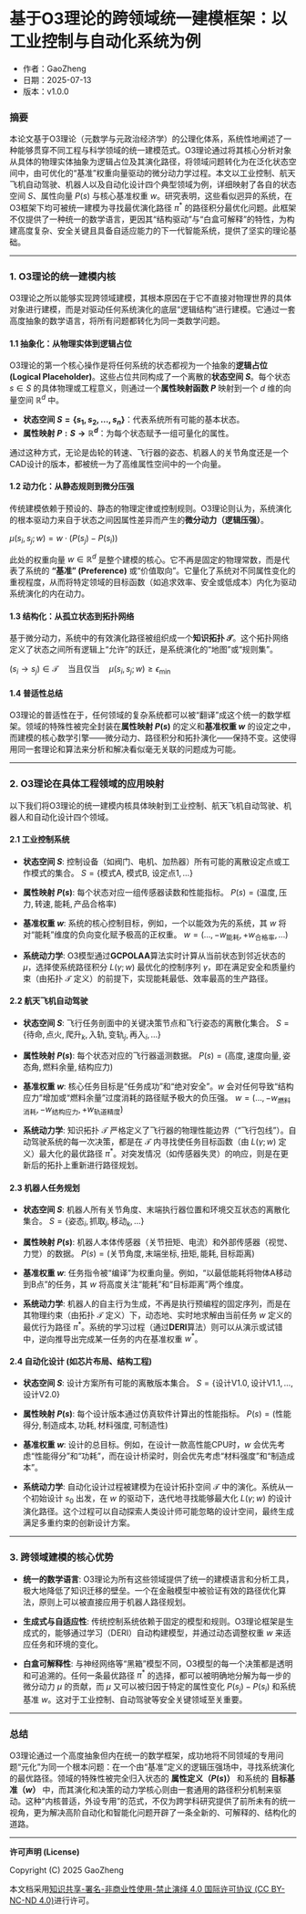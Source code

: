 # **基于O3理论的跨领域统一建模框架：以工业控制与自动化系统为例**

- 作者：GaoZheng
- 日期：2025-07-13
- 版本：v1.0.0

### 摘要

本论文基于O3理论（元数学与元政治经济学）的公理化体系，系统性地阐述了一种能够贯穿不同工程与科学领域的统一建模范式。O3理论通过将其核心分析对象从具体的物理实体抽象为逻辑占位及其演化路径，将领域问题转化为在泛化状态空间中，由可优化的“基准”权重向量驱动的微分动力学过程。本文以工业控制、航天飞机自动驾驶、机器人以及自动化设计四个典型领域为例，详细映射了各自的状态空间 $S$、属性向量 $P(s)$ 与核心基准权重 $w$。研究表明，这些看似迥异的系统，在O3框架下均可被统一建模为寻找最优演化路径 $\pi^*$ 的路径积分最优化问题。此框架不仅提供了一种统一的数学语言，更因其“结构驱动”与“白盒可解释”的特性，为构建高度复杂、安全关键且具备自适应能力的下一代智能系统，提供了坚实的理论基础。

---

### 1. O3理论的统一建模内核

O3理论之所以能够实现跨领域建模，其根本原因在于它不直接对物理世界的具体对象进行建模，而是对驱动任何系统演化的底层“逻辑结构”进行建模。它通过一套高度抽象的数学语言，将所有问题都转化为同一类数学问题。

#### 1.1 抽象化：从物理实体到逻辑占位

O3理论的第一个核心操作是将任何系统的状态都视为一个抽象的**逻辑占位 (Logical Placeholder)**。这些占位共同构成了一个离散的**状态空间 $S$**。每个状态 $s \in S$ 的具体物理或工程意义，则通过一个**属性映射函数 $P$** 映射到一个 $d$ 维的向量空间 $\mathbb{R}^d$ 中。

*   **状态空间 $S = \{s_1, s_2, \dots, s_n\}$**：代表系统所有可能的基本状态。
*   **属性映射 $P : S \to \mathbb{R}^d$**：为每个状态赋予一组可量化的属性。

通过这种方式，无论是齿轮的转速、飞行器的姿态、机器人的关节角度还是一个CAD设计的版本，都被统一为了高维属性空间中的一个向量。

#### 1.2 动力化：从静态规则到微分压强

传统建模依赖于预设的、静态的物理定律或控制规则。O3理论则认为，系统演化的根本驱动力来自于状态之间因属性差异而产生的**微分动力（逻辑压强）**。

$\mu(s_i, s_j; w) = w \cdot (P(s_j) - P(s_i))$

此处的权重向量 $w \in \mathbb{R}^d$ 是整个建模的核心。它不再是固定的物理常数，而是代表了系统的 **“基准” (Preference)** 或“价值取向”。它量化了系统对不同属性变化的重视程度，从而将特定领域的目标函数（如追求效率、安全或低成本）内化为驱动系统演化的内在动力。

#### 1.3 结构化：从孤立状态到拓扑网络

基于微分动力，系统中的有效演化路径被组织成一个**知识拓扑 $\mathcal{T}$**。这个拓扑网络定义了状态之间所有逻辑上“允许”的跃迁，是系统演化的“地图”或“规则集”。

$(s_i \to s_j) \in \mathcal{T} \quad \text{当且仅当} \quad \mu(s_i, s_j; w) \ge \epsilon_{\min}$

#### 1.4 普适性总结

O3理论的普适性在于，任何领域的复杂系统都可以被“翻译”成这个统一的数学框架。领域的特殊性被完全封装在**属性映射 $P(s)$** 的定义和**基准权重 $w$** 的设定之中，而建模的核心数学引擎——微分动力、路径积分和拓扑演化——保持不变。这使得用同一套理论和算法来分析和解决看似毫无关联的问题成为可能。

---

### 2. O3理论在具体工程领域的应用映射

以下我们将O3理论的统一建模内核具体映射到工业控制、航天飞机自动驾驶、机器人和自动化设计四个领域。

#### 2.1 工业控制系统

*   **状态空间 $S$**: 控制设备（如阀门、电机、加热器）所有可能的离散设定点或工作模式的集合。
    $S = \{\text{模式A, 模式B, 设定点1}, \dots\}$

*   **属性映射 $P(s)$**: 每个状态对应一组传感器读数和性能指标。
    $P(s) = (\text{温度}, \text{压力}, \text{转速}, \text{能耗}, \text{产品合格率})$

*   **基准权重 $w$**: 系统的核心控制目标，例如，一个以能效为先的系统，其 $w$ 将对“能耗”维度的负向变化赋予极高的正权重。
    $w = (\dots, -w_{\text{能耗}}, +w_{\text{合格率}}, \dots)$

*   **系统动力学**: O3模型通过**GCPOLAA**算法实时计算从当前状态到邻近状态的 $\mu$，选择使系统路径积分 $L(\gamma; w)$ 最优化的控制序列 $\gamma$，即在满足安全和质量约束（由拓扑 $\mathcal{T}$ 定义）的前提下，实现能耗最低、效率最高的生产路径。

#### 2.2 航天飞机自动驾驶

*   **状态空间 $S$**: 飞行任务剖面中的关键决策节点和飞行姿态的离散化集合。
    $S = \{\text{待命}, \text{点火}, \text{爬升}_k, \text{入轨}, \text{变轨}_j, \text{再入}_i, \dots\}$

*   **属性映射 $P(s)$**: 每个状态对应的飞行器遥测数据。
    $P(s) = (\text{高度}, \text{速度向量}, \text{姿态角}, \text{燃料余量}, \text{结构应力})$

*   **基准权重 $w$**: 核心任务目标是“任务成功”和“绝对安全”。$w$ 会对任何导致“结构应力”增加或“燃料余量”过度消耗的路径赋予极大的负压强。
    $w = (\dots, -w_{\text{燃料消耗}}, -w_{\text{结构应力}}, +w_{\text{轨道精度}})$

*   **系统动力学**: 知识拓扑 $\mathcal{T}$ 严格定义了飞行器的物理性能边界（“飞行包线”）。自动驾驶系统的每一次决策，都是在 $\mathcal{T}$ 内寻找使任务目标函数（由 $L(\gamma; w)$ 定义）最大化的最优路径 $\pi^*$。对突发情况（如传感器失灵）的响应，则是在更新后的拓扑上重新进行路径规划。

#### 2.3 机器人任务规划

*   **状态空间 $S$**: 机器人所有关节角度、末端执行器位置和环境交互状态的离散化集合。
    $S = \{\text{姿态}_i, \text{抓取}_j, \text{移动}_k, \dots\}$

*   **属性映射 $P(s)$**: 机器人本体传感器（关节扭矩、电流）和外部传感器（视觉、力觉）的数据。
    $P(s) = (\text{关节角度}, \text{末端坐标}, \text{扭矩}, \text{能耗}, \text{目标距离})$

*   **基准权重 $w$**: 任务指令被“编译”为权重向量。例如，“以最低能耗将物体A移动到B点”的任务，其 $w$ 将高度关注“能耗”和“目标距离”两个维度。

*   **系统动力学**: 机器人的自主行为生成，不再是执行预编程的固定序列，而是在其物理约束（由拓扑 $\mathcal{T}$ 定义）下，动态地、实时地求解由当前任务 $w$ 定义的最优行为路径 $\pi^*$。系统的学习过程（通过**DERI**算法）则可以从演示或试错中，逆向推导出完成某一任务的内在基准权重 $w^*$。

#### 2.4 自动化设计 (如芯片布局、结构工程)

*   **状态空间 $S$**: 设计方案所有可能的离散版本集合。
    $S = \{\text{设计V1.0}, \text{设计V1.1}, \dots, \text{设计V2.0}\}$

*   **属性映射 $P(s)$**: 每个设计版本通过仿真软件计算出的性能指标。
    $P(s) = (\text{性能得分}, \text{制造成本}, \text{功耗}, \text{材料强度}, \text{可制造性})$

*   **基准权重 $w$**: 设计的总目标。例如，在设计一款高性能CPU时，$w$ 会优先考虑“性能得分”和“功耗”，而在设计桥梁时，则会优先考虑“材料强度”和“制造成本”。

*   **系统动力学**: 自动化设计过程被建模为在设计拓扑空间 $\mathcal{T}$ 中的演化。系统从一个初始设计 $s_0$ 出发，在 $w$ 的驱动下，迭代地寻找能够最大化 $L(\gamma; w)$ 的设计演化路径。这个过程可以自动探索人类设计师可能忽略的设计空间，最终生成满足多重约束的创新设计方案。

---

### 3. 跨领域建模的核心优势

*   **统一的数学语言**: O3理论为所有这些领域提供了统一的建模语言和分析工具，极大地降低了知识迁移的壁垒。一个在金融模型中被验证有效的路径优化算法，原则上可以被直接应用于机器人路径规划。

*   **生成式与自适应性**: 传统控制系统依赖于固定的模型和规则。O3理论框架是生成式的，能够通过学习（DERI）自动构建模型，并通过动态调整权重 $w$ 来适应任务和环境的变化。

*   **白盒可解释性**: 与神经网络等“黑箱”模型不同，O3模型的每一个决策都是透明和可追溯的。任何一条最优路径 $\pi^*$ 的选择，都可以被明确地分解为每一步的微分动力 $\mu$ 的贡献，而 $\mu$ 又可以被归因于特定的属性变化 $P(s_j) - P(s_i)$ 和系统基准 $w$。这对于工业控制、自动驾驶等安全关键领域至关重要。

---

### 总结

O3理论通过一个高度抽象但内在统一的数学框架，成功地将不同领域的专用问题“元化”为同一个根本问题：在一个由“基准”定义的逻辑压强场中，寻找系统演化的最优路径。领域的特殊性被完全归入状态的 **属性定义（$P(s)$）** 和系统的 **目标基准（$w$）** 中，而其演化和决策的动力学核心则由一套通用的路径积分机制来驱动。这种“内核普适，外设专用”的范式，不仅为跨学科研究提供了前所未有的统一视角，更为解决高阶自动化和智能化问题开辟了一条全新的、可解释的、结构化的道路。

---

**许可声明 (License)**

Copyright (C) 2025 GaoZheng 

本文档采用[知识共享-署名-非商业性使用-禁止演绎 4.0 国际许可协议 (CC BY-NC-ND 4.0)](https://creativecommons.org/licenses/by-nc-nd/4.0/deed.zh-Hans)进行许可。
